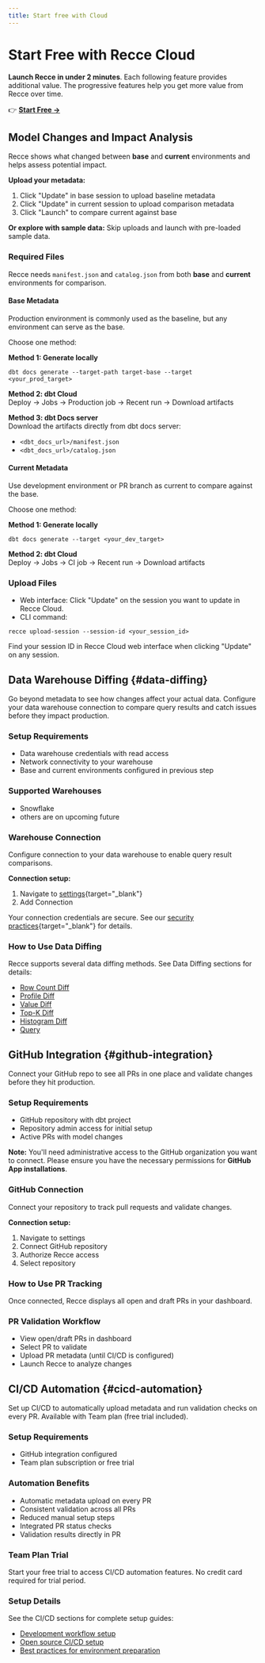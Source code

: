 ```yaml
---
title: Start free with Cloud
---
```


# Start Free with Recce Cloud

**Launch Recce in under 2 minutes**. Each following feature provides additional value. The progressive features help you get more value from Recce over time.

👉 **[Start Free →](https://cloud.reccehq.com)**

## Model Changes and Impact Analysis

Recce shows what changed between **base** and **current** environments and helps assess potential impact.

**Upload your metadata:**

1. Click "Update" in base session to upload baseline metadata
2. Click "Update" in current session to upload comparison metadata
3. Click "Launch" to compare current against base

**Or explore with sample data:** Skip uploads and launch with pre-loaded sample data.

<!-- insert a video -->

### Required Files

Recce needs `manifest.json` and `catalog.json` from both **base** and **current** environments for comparison.

#### Base Metadata

Production environment is commonly used as the baseline, but any environment can serve as the base.

Choose one method:

**Method 1: Generate locally**

```
dbt docs generate --target-path target-base --target <your_prod_target>
```


**Method 2: dbt Cloud**<br>
Deploy → Jobs → Production job → Recent run → Download artifacts

**Method 3: dbt Docs server**<br>
Download the artifacts directly from dbt docs server:

- `<dbt_docs_url>/manifest.json`
- `<dbt_docs_url>/catalog.json`

#### Current Metadata

Use development environment or PR branch as current to compare against the base.

Choose one method:

**Method 1: Generate locally**

```
dbt docs generate --target <your_dev_target>
```

**Method 2: dbt Cloud**<br>
Deploy → Jobs → CI job → Recent run → Download artifacts


### Upload Files
- Web interface: Click "Update" on the session you want to update in Recce Cloud.
- CLI command:
```
recce upload-session --session-id <your_session_id>
```
Find your session ID in Recce Cloud web interface when clicking "Update" on any session.


## Data Warehouse Diffing {#data-diffing}

Go beyond metadata to see how changes affect your actual data. Configure your data warehouse connection to compare query results and catch issues before they impact production.

### Setup Requirements

- Data warehouse credentials with read access
- Network connectivity to your warehouse
- Base and current environments configured in previous step

### Supported Warehouses

- Snowflake
- others are on upcoming future

### Warehouse Connection

Configure connection to your data warehouse to enable query result comparisons.

**Connection setup:**

1. Navigate to [settings](https://cloud.reccehq.com/settings#organization){target="_blank"}
2. Add Connection

Your connection credentials are secure. See our [security practices](https://reccehq.com/security/){target="_blank"} for details.

<!-- insert a video -->

### How to Use Data Diffing

Recce supports several data diffing methods. See Data Diffing sections for details:

- [Row Count Diff](/5-data-diffing/row-count-diff)
- [Profile Diff](/5-data-diffing/profile-diff/)
- [Value Diff](5-data-diffing/value-diff/)
- [Top-K Diff](/5-data-diffing/topK-diff/)
- [Histogram Diff](/5-data-diffing/histogram-diff/)
- [Query](/5-data-diffing/query/)

## GitHub Integration {#github-integration}

Connect your GitHub repo to see all PRs in one place and validate changes before they hit production.

### Setup Requirements

- GitHub repository with dbt project
- Repository admin access for initial setup
- Active PRs with model changes

**Note:** You'll need administrative access to the GitHub organization you want to connect. Please ensure you have the necessary permissions for **GitHub App installations**.

### GitHub Connection

Connect your repository to track pull requests and validate changes.

**Connection setup:**

1. Navigate to settings
2. Connect GitHub repository
3. Authorize Recce access
4. Select repository

<!-- insert a video -->

### How to Use PR Tracking

Once connected, Recce displays all open and draft PRs in your dashboard.

### PR Validation Workflow

- View open/draft PRs in dashboard
- Select PR to validate
- Upload PR metadata (until CI/CD is configured)
- Launch Recce to analyze changes


## CI/CD Automation {#cicd-automation}

Set up CI/CD to automatically upload metadata and run validation checks on every PR. Available with Team plan (free trial included).

### Setup Requirements

- GitHub integration configured
- Team plan subscription or free trial

### Automation Benefits

- Automatic metadata upload on every PR
- Consistent validation across all PRs
- Reduced manual setup steps
- Integrated PR status checks
- Validation results directly in PR

### Team Plan Trial

Start your free trial to access CI/CD automation features. No credit card required for trial period.

### Setup Details

See the CI/CD sections for complete setup guides:

<!-- - Setup CD -->
<!-- - CI pipeline configuration -->
- [Development workflow setup](7-cicd/scenario-dev/)
- [Open source CI/CD setup](7-cicd/scenario-ci/)
- [Best practices for environment preparation](7-cicd/best-practices-prep-env)